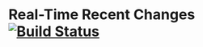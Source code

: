 # Real-Time Recent Changes [![Build Status](https://travis-ci.org/Krinkle/mediawiki-gadget-rtrc.png)](https://travis-ci.org/Krinkle/mediawiki-gadget-rtrc)

